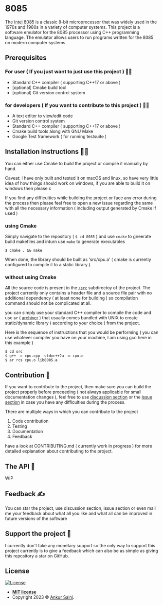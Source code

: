 <!-- TODO: add a banner here -->
# 8085

The [Intel 8085](https://en.wikipedia.org/wiki/Intel_8085) is a classic 8-bit microprocessor that was widely used in the 1970s and 1980s in a variety of computer systems. This project is a software emulator for the 8085 processor using C++ programming language. The emulator allows users to run programs written for the 8085 on modern computer systems.

## Prerequisites

### For user ( If you just want to just use this project ) 👩‍🔧

  - Standard C++ compiler ( supporting C++17 or above )
  - [optional] Cmake build tool
  - [optional] Git version control system 

### for developers ( If you want to contribute to this project ) 🧑‍💻

  - A text editor to view/edit code
  - Git version control system
  - Standard C++ compiler ( supporting C++17 or above )
  - Cmake build tools along with GNU Make
  - Google Test framework ( for running testsuite )

## Installation instructions 👩‍🏫

You can either use Cmake to build the project or compile it manually by hand. 

Caveat: I have only built and tested it on macOS and linux, so have very little idea of how things should work on windows, if you are able to build it on windows then please c

If you find any difficulties while building the project or face any error during the process then please feel free to open a new issue regarding the same with all the necessary information ( including output generated by Cmake if used )

### using Cmake

Simply navigate to the repository ( `$ cd 8085` ) and use `cmake` to gneerate build makefiles and inturn use `make` to generate executables

```shell
$ cmake . && make
```

When done, the library should be built as 'src/cpu.a' ( cmake is currently configured to compile it to a static library ).

### without using Cmake

All the source code is present in the [`/src`](./src) subdirectoy of the project. The project currently only contains a header file and a source file pair with no additional dependency ( at least none for building ) so compilation command should not be complicated at all.

you can simply use your standard C++ compiler to compile the code and use `ar` ( [archiver](https://en.wikipedia.org/wiki/Ar_(Unix)) ) that usually comes bundled with UNIX to create static/dynamic library ( according to your choice ) from the project.

Here is the sequence of instructions that you would be performing ( you can use whatever compiler you have on your machine, I am using gcc here in this example )

``` shell
$ cd src
$ g++ -c cpu.cpp -std=c++2a -o cpu.o
$ ar rcs cpu.o lib8085.a
```

## Contribution 🤩

If you want to contribute to the project, then make sure you can build the project properly before proceeding ( not always applicable for small documentation changes ), feel free to use [discussion section](https://github.com/Arsenic-ATG/8085/discussions) or the [issue section](https://github.com/Arsenic-ATG/8085/issues) in case you have any difficulties during the process.

There are multiple ways in which you can contribute to the project 

1. Code contribution
2. Testing
3. Documentation
4. Feedback

have a look at CONTRIBUTING.md ( currently work in progress ) for more detailed explanation about contributing to the project.

## The API 🤖

WIP

## Feedback ✍️

You can star the project, use discussion section, issue section or even mail me your feedback about what all you like and what all can be improved in future versions of the software

## Support the project 💪

I currently don't take any monetary support so the only way to support this project currently is to give a feedback which can also be as simple as giving this repository a star on GitHub.

## License

[![License](http://img.shields.io/:license-mit-blue.svg?style=flat-square)](./LICENSE)

- **[MIT license](./LICENSE)**
- Copyright 2023 © <a href="https://github.com/Arsenic-ATG" target="_blank">Ankur Saini</a>.

